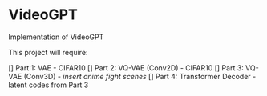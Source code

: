 # VideoGPT
Implementation of VideoGPT

This project will require:

[] Part 1: VAE - CIFAR10
[] Part 2: VQ-VAE (Conv2D) - CIFAR10
[] Part 3: VQ-VAE (Conv3D) - *insert anime fight scenes*
[] Part 4: Transformer Decoder - latent codes from Part 3
